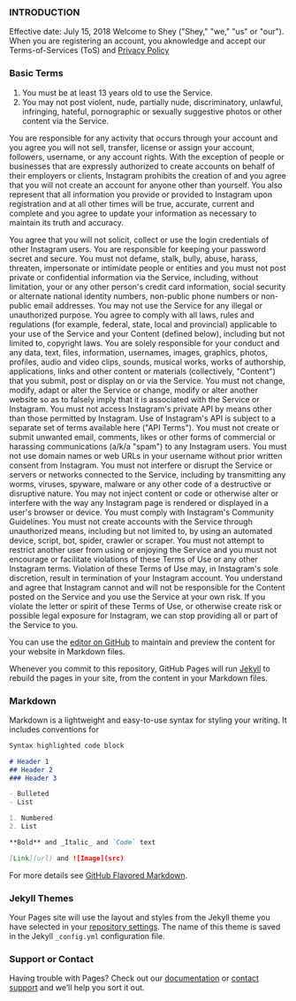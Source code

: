 ### INTRODUCTION

Effective date: July 15, 2018
Welcome to Shey ("Shey," "we," "us" or "our"). When you are registering an account, you aknowledge and accept our Terms-of-Services (ToS) and [Privacy Policy](https://github.com/fosini/Shey-Privacy)

### Basic Terms
1. You must be at least 13 years old to use the Service.
2. You may not post violent, nude, partially nude, discriminatory, unlawful, infringing, hateful, pornographic or sexually suggestive photos or other content via the Service.

You are responsible for any activity that occurs through your account and you agree you will not sell, transfer, license or assign your account, followers, username, or any account rights. With the exception of people or businesses that are expressly authorized to create accounts on behalf of their employers or clients, Instagram prohibits the creation of and you agree that you will not create an account for anyone other than yourself. You also represent that all information you provide or provided to Instagram upon registration and at all other times will be true, accurate, current and complete and you agree to update your information as necessary to maintain its truth and accuracy.

You agree that you will not solicit, collect or use the login credentials of other Instagram users.
You are responsible for keeping your password secret and secure.
You must not defame, stalk, bully, abuse, harass, threaten, impersonate or intimidate people or entities and you must not post private or confidential information via the Service, including, without limitation, your or any other person's credit card information, social security or alternate national identity numbers, non-public phone numbers or non-public email addresses.
You may not use the Service for any illegal or unauthorized purpose. You agree to comply with all laws, rules and regulations (for example, federal, state, local and provincial) applicable to your use of the Service and your Content (defined below), including but not limited to, copyright laws.
You are solely responsible for your conduct and any data, text, files, information, usernames, images, graphics, photos, profiles, audio and video clips, sounds, musical works, works of authorship, applications, links and other content or materials (collectively, "Content") that you submit, post or display on or via the Service.
You must not change, modify, adapt or alter the Service or change, modify or alter another website so as to falsely imply that it is associated with the Service or Instagram.
You must not access Instagram's private API by means other than those permitted by Instagram. Use of Instagram's API is subject to a separate set of terms available here ("API Terms").
You must not create or submit unwanted email, comments, likes or other forms of commercial or harassing communications (a/k/a "spam") to any Instagram users.
You must not use domain names or web URLs in your username without prior written consent from Instagram.
You must not interfere or disrupt the Service or servers or networks connected to the Service, including by transmitting any worms, viruses, spyware, malware or any other code of a destructive or disruptive nature. You may not inject content or code or otherwise alter or interfere with the way any Instagram page is rendered or displayed in a user's browser or device.
You must comply with Instagram's Community Guidelines.
You must not create accounts with the Service through unauthorized means, including but not limited to, by using an automated device, script, bot, spider, crawler or scraper.
You must not attempt to restrict another user from using or enjoying the Service and you must not encourage or facilitate violations of these Terms of Use or any other Instagram terms.
Violation of these Terms of Use may, in Instagram's sole discretion, result in termination of your Instagram account. You understand and agree that Instagram cannot and will not be responsible for the Content posted on the Service and you use the Service at your own risk. If you violate the letter or spirit of these Terms of Use, or otherwise create risk or possible legal exposure for Instagram, we can stop providing all or part of the Service to you.



You can use the [editor on GitHub](https://github.com/fosini/Shey-ToS/edit/master/index.md) to maintain and preview the content for your website in Markdown files.

Whenever you commit to this repository, GitHub Pages will run [Jekyll](https://jekyllrb.com/) to rebuild the pages in your site, from the content in your Markdown files.

### Markdown

Markdown is a lightweight and easy-to-use syntax for styling your writing. It includes conventions for

```markdown
Syntax highlighted code block

# Header 1
## Header 2
### Header 3

- Bulleted
- List

1. Numbered
2. List

**Bold** and _Italic_ and `Code` text

[Link](url) and ![Image](src)
```

For more details see [GitHub Flavored Markdown](https://guides.github.com/features/mastering-markdown/).

### Jekyll Themes

Your Pages site will use the layout and styles from the Jekyll theme you have selected in your [repository settings](https://github.com/fosini/Shey-ToS/settings). The name of this theme is saved in the Jekyll `_config.yml` configuration file.

### Support or Contact

Having trouble with Pages? Check out our [documentation](https://help.github.com/categories/github-pages-basics/) or [contact support](https://github.com/contact) and we’ll help you sort it out.
